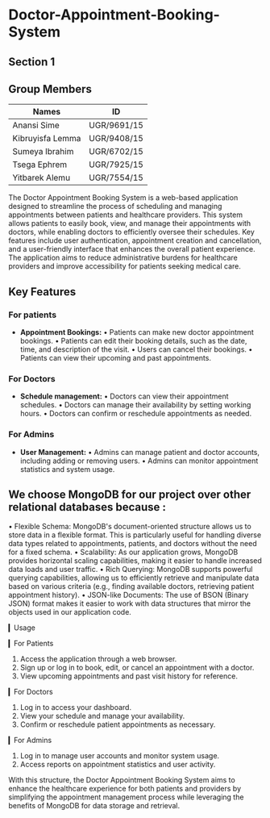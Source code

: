 # Doctor-Appointment-Booking-System

## Section 1

## Group Members

| Names                         |     ID      |
| ----------------------------- | ----------- |
| Anansi Sime                   | UGR/9691/15 |
| Kibruyisfa Lemma              | UGR/9408/15 |
| Sumeya Ibrahim                | UGR/6702/15 |
| Tsega Ephrem                  | UGR/7925/15 |
| Yitbarek Alemu                | UGR/7554/15 |

The Doctor Appointment Booking System is a web-based application designed to streamline the process of scheduling and managing appointments between patients and healthcare providers. This system allows patients to easily book, view, and manage their appointments with doctors, while enabling doctors to efficiently oversee their schedules. Key features include user authentication, appointment creation and cancellation, and a user-friendly interface that enhances the overall patient experience. The application aims to reduce administrative burdens for healthcare providers and improve accessibility for patients seeking medical care.

## Key Features

### For patients
- **Appointment Bookings:**
   • Patients can make new doctor appointment bookings.
   • Patients can edit their booking details, such as the date, time, and description of the visit.
   • Users can cancel their bookings.
   • Patients can view their upcoming and past appointments.

### For Doctors
- **Schedule management:**
  • Doctors can view their appointment schedules.
  • Doctors can manage their availability by setting working hours.
  • Doctors can confirm or reschedule appointments as needed.

### For Admins
- **User Management:**
  • Admins can manage patient and doctor accounts, including adding or removing users.
  • Admins can monitor appointment statistics and system usage.

  
## We choose MongoDB for our project over other relational databases because : 

  • Flexible Schema: MongoDB's document-oriented structure allows us to store data in a flexible format. This is particularly useful for handling diverse data types related to appointments,     patients, and doctors without the need for a fixed schema.
  • Scalability: As our application grows, MongoDB provides horizontal scaling capabilities, making it easier to handle increased data loads and user traffic.
  • Rich Querying: MongoDB supports powerful querying capabilities, allowing us to efficiently retrieve and manipulate data based on various criteria (e.g., finding available doctors, retrieving patient appointment history).
  • JSON-like Documents: The use of BSON (Binary JSON) format makes it easier to work with data structures that mirror the objects used in our application code.


▎Usage

▎For Patients
1. Access the application through a web browser.
2. Sign up or log in to book, edit, or cancel an appointment with a doctor.
3. View upcoming appointments and past visit history for reference.

▎For Doctors
1. Log in to access your dashboard.
2. View your schedule and manage your availability.
3. Confirm or reschedule patient appointments as necessary.

▎For Admins
1. Log in to manage user accounts and monitor system usage.
2. Access reports on appointment statistics and user activity.

With this structure, the Doctor Appointment Booking System aims to enhance the healthcare experience for both patients and providers by simplifying the appointment management process while leveraging the benefits of MongoDB for data storage and retrieval.
